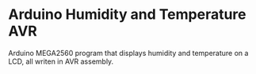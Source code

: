 # Arduino Humidity and Temperature AVR
Arduino MEGA2560 program that displays humidity and temperature on a LCD, all writen in AVR assembly.